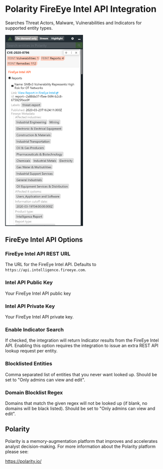 # Polarity FireEye Intel API Integration

Searches Threat Actors, Malware, Vulnerabilities and Indicators for supported entity types.  

<img src="./assets/overlay.png" width="50%"/>

## FireEye Intel API Options

### FireEye Intel API REST URL

The URL for the FireEye Intel API. Defaults to `https://api.intelligence.fireeye.com`.

### Intel API Public Key

Your FireEye Intel API public key

### Intel API Private Key

Your FireEye Intel API private key.

### Enable Indicator Search

If checked, the integration will return Indicator results from the FireEye Intel API. Enabling this option requires the integration to issue an extra REST API lookup request per entity.

### Blocklisted Entities

Comma separated list of entities that you never want looked up. Should be set to "Only admins can view and edit".

### Domain Blocklist Regex

Domains that match the given regex will not be looked up (if blank, no domains will be black listed). Should be set to "Only admins can view and edit".


## Polarity

Polarity is a memory-augmentation platform that improves and accelerates analyst decision-making.  For more information about the Polarity platform please see:

https://polarity.io/
